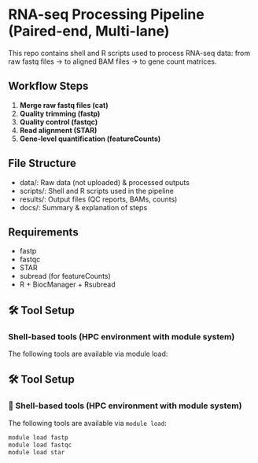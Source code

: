 # RNA-seq Processing Pipeline (Paired-end, Multi-lane)

This repo contains shell and R scripts used to process RNA-seq data:
from raw fastq files → to aligned BAM files → to gene count matrices.

## Workflow Steps

1. **Merge raw fastq files (cat)**
2. **Quality trimming (fastp)**
3. **Quality control (fastqc)**
4. **Read alignment (STAR)**
5. **Gene-level quantification (featureCounts)**

## File Structure

- data/: Raw data (not uploaded) & processed outputs
- scripts/: Shell and R scripts used in the pipeline
- results/: Output files (QC reports, BAMs, counts)
- docs/: Summary & explanation of steps

## Requirements

- fastp
- fastqc
- STAR
- subread (for featureCounts)
- R + BiocManager + Rsubread

## 🛠️ Tool Setup

### Shell-based tools (HPC environment with module system)

The following tools are available via module load:

## 🛠️ Tool Setup

### 🔧 Shell-based tools (HPC environment with module system)

The following tools are available via `module load`:

```bash
module load fastp
module load fastqc
module load star

